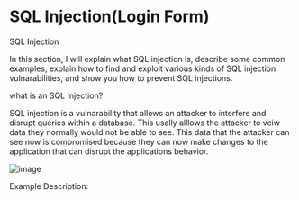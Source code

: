 # SQL Injection(Login Form)

SQL Injection

In this section, I will explain what SQL injection is, describe some common examples, explain how to find and
exploit various kinds of SQL injection vulnarabilities, and show you how to prevent SQL injections.

what is an SQL Injection?

SQL injection is a vulnarability that allows an attacker to interfere and disrupt queries within a database.
This usally alllows the attacker to veiw data they normally would not be able to see. This data that the
attacker can see now is compromised because they can now make changes to the application that can disrupt the 
applications behavior.

![image](https://github.com/user-attachments/assets/7f323317-8270-4101-ba43-dc3ee530d0e3)



Example Description: 










